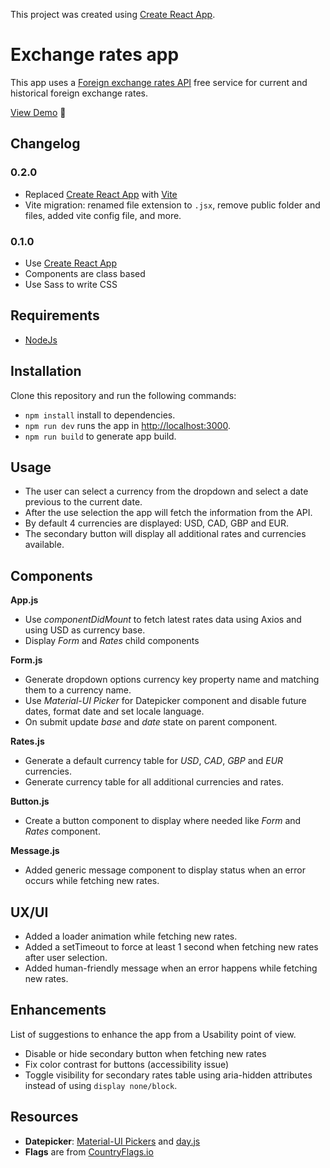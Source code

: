 This project was created using [Create React App](https://github.com/facebook/create-react-app).

# Exchange rates app

This app uses a [Foreign exchange rates API](https://exchangeratesapi.io/) free service for current and historical foreign exchange rates.

[View Demo](https://uxmoon-react-exchange-rates.netlify.app/) :rocket:

## Changelog

### 0.2.0

- Replaced [Create React App](https://create-react-app.dev/) with [Vite](https://vitejs.dev/)
- Vite migration: renamed file extension to `.jsx`, remove public folder and files, added vite config file, and more.

### 0.1.0

- Use [Create React App](https://create-react-app.dev/)
- Components are class based
- Use Sass to write CSS

## Requirements

- [NodeJs](https://nodejs.org/en/)

## Installation

Clone this repository and run the following commands:

- `npm install` install to dependencies.
- `npm run dev` runs the app in [http://localhost:3000](http://localhost:3000).
- `npm run build` to generate app build.

## Usage

- The user can select a currency from the dropdown and select a date previous to
  the current date.
- After the use selection the app will fetch the information from the API.
- By default 4 currencies are displayed: USD, CAD, GBP and EUR.
- The secondary button will display all additional rates and currencies available.

## Components

**App.js**

- Use _componentDidMount_ to fetch latest rates data using Axios and using USD as currency base.
- Display _Form_ and _Rates_ child components

**Form.js**

- Generate dropdown options currency key property name and matching them to a currency name.
- Use _Material-UI Picker_ for Datepicker component and disable future dates, format date and set locale language.
- On submit update _base_ and _date_ state on parent component.

**Rates.js**

- Generate a default currency table for _USD_, _CAD_, _GBP_ and _EUR_ currencies.
- Generate currency table for all additional currencies and rates.

**Button.js**

- Create a button component to display where needed like _Form_ and _Rates_ component.

**Message.js**

- Added generic message component to display status when an error occurs while fetching new rates.

## UX/UI

- Added a loader animation while fetching new rates.
- Added a setTimeout to force at least 1 second when fetching new rates after user selection.
- Added human-friendly message when an error happens while fetching new rates.

## Enhancements

List of suggestions to enhance the app from a Usability point of view.

- Disable or hide secondary button when fetching new rates
- Fix color contrast for buttons (accessibility issue)
- Toggle visibility for secondary rates table using aria-hidden attributes instead of using `display none/block`.

## Resources

- **Datepicker**: [Material-UI Pickers](https://material-ui-pickers.dev/) and [day.js](https://day.js.org/)
- **Flags** are from [CountryFlags.io](https://www.countryflags.io/)
